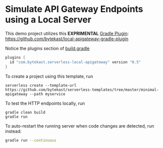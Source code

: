 # Simulate API Gateway Endpoints using a Local Server

This demo project utilizes this **EXPRIMENTAL** [Gradle Plugin](https://plugins.gradle.org/plugin/com.bytekast.serverless-local-apigateway): https://github.com/bytekast/local-apigateway-gradle-plugin

Notice the plugins section of [build.gradle](build.gradle)
```groovy
plugins {
  id "com.bytekast.serverless-local-apigateway" version "0.5"
}
```


To create a project using this template, run
```
serverless create --template-url https://github.com/bytekast/serverless-templates/tree/master/minimal-apigateway --path myservice
```

To test the HTTP endpoints locally, run
```
gradle clean build
gradle run
```

To auto-restart the running server when code changes are detected, run instead:
```bash
gradle run --continuous
```
